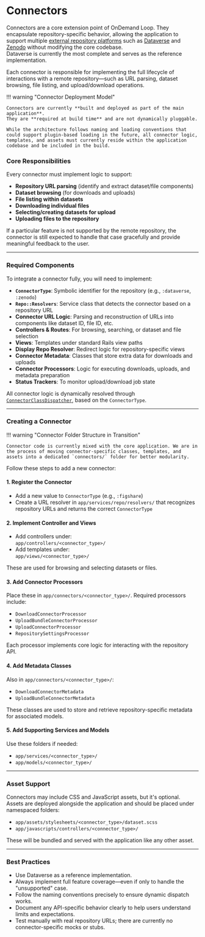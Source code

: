 # Connectors
Connectors are a core extension point of OnDemand Loop.
They encapsulate repository-specific behavior, allowing the application to support multiple [external repository platforms](../user_guide/supported_repositories.md) such as [Dataverse](https://dataverse.org) and [Zenodo](https://zenodo.org) without modifying the core codebase.  
Dataverse is currently the most complete and serves as the reference implementation.

Each connector is responsible for implementing the full lifecycle of interactions with a remote repository—such as URL parsing, dataset browsing, file listing, and upload/download operations.

!!! warning "Connector Deployment Model"

    Connectors are currently **built and deployed as part of the main application**.
    They are **required at build time** and are not dynamically pluggable.

    While the architecture follows naming and loading conventions that could support plugin-based loading in the future, all connector logic, templates, and assets must currently reside within the application codebase and be included in the build.


### Core Responsibilities
Every connector must implement logic to support:

- **Repository URL parsing** (identify and extract dataset/file components)
- **Dataset browsing** (for downloads and uploads)
- **File listing within datasets**
- **Downloading individual files**
- **Selecting/creating datasets for upload**
- **Uploading files to the repository**

If a particular feature is not supported by the remote repository, the connector is still expected to handle that case gracefully and provide meaningful feedback to the user.

---

### Required Components
To integrate a connector fully, you will need to implement:

- **`ConnectorType`**: Symbolic identifier for the repository (e.g., `:dataverse`, `:zenodo`)
- **`Repo::Resolvers`**: Service class that detects the connector based on a repository URL
- **Connector URL Logic**: Parsing and reconstruction of URLs into components like dataset ID, file ID, etc.
- **Controllers & Routes**: For browsing, searching, or dataset and file selection
- **Views**: Templates under standard Rails view paths
- **Display Repo Resolver**: Redirect logic for repository-specific views
- **Connector Metadata**: Classes that store extra data for downloads and uploads
- **Connector Processors**: Logic for executing downloads, uploads, and metadata preparation
- **Status Trackers**: To monitor upload/download job state

All connector logic is dynamically resolved through [`ConnectorClassDispatcher`](https://github.com/IQSS/ondemand-loop/blob/main/application/app/connectors/connector_class_dispatcher.rb), based on the `ConnectorType`.

---

### Creating a Connector
!!! warning "Connector Folder Structure in Transition"

    Connector code is currently mixed with the core application. We are in the process of moving connector-specific classes, templates, and assets into a dedicated `connectors/` folder for better modularity.

Follow these steps to add a new connector:

#### 1. Register the Connector
- Add a new value to `ConnectorType` (e.g., `:figshare`)
- Create a URL resolver in `app/services/repo/resolvers/` that recognizes repository URLs and returns the correct `ConnectorType`

#### 2. Implement Controller and Views
- Add controllers under:  
  `app/controllers/<connector_type>/`
- Add templates under:  
  `app/views/<connector_type>/`

These are used for browsing and selecting datasets or files.

#### 3. Add Connector Processors
Place these in `app/connectors/<connector_type>/`. Required processors include:

- `DownloadConnectorProcessor`
- `UploadBundleConnectorProcessor`
- `UploadConnectorProcessor`
- `RepositorySettingsProcessor`

Each processor implements core logic for interacting with the repository API.

#### 4. Add Metadata Classes
Also in `app/connectors/<connector_type>/`:

- `DownloadConnectorMetadata`
- `UploadBundleConnectorMetadata`

These classes are used to store and retrieve repository-specific metadata for associated models.

#### 5. Add Supporting Services and Models
Use these folders if needed:

- `app/services/<connector_type>/`
- `app/models/<connector_type>/`

---

### Asset Support
Connectors may include CSS and JavaScript assets, but it's optional. Assets are deployed alongside the application and should be placed under namespaced folders:

- `app/assets/stylesheets/<connector_type>/dataset.scss`
- `app/javascripts/controllers/<connector_type>/`


These will be bundled and served with the application like any other asset.

---

### Best Practices

- Use Dataverse as a reference implementation.
- Always implement full feature coverage—even if only to handle the "unsupported" case.
- Follow the naming conventions precisely to ensure dynamic dispatch works.
- Document any API-specific behavior clearly to help users understand limits and expectations.
- Test manually with real repository URLs; there are currently no connector-specific mocks or stubs.
